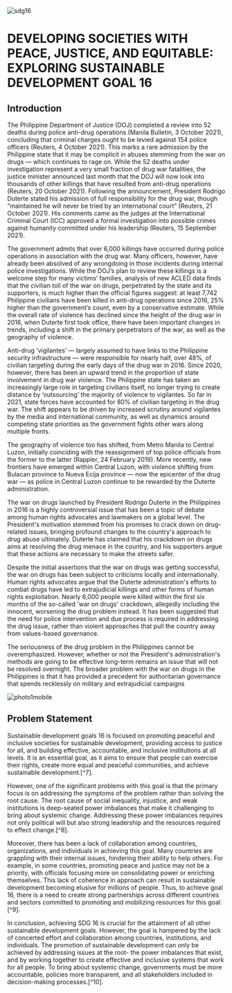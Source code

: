 ![sdg16](https://user-images.githubusercontent.com/113400436/232473107-2ac14551-6d0a-4122-92cc-633012495bbc.jpg)

# DEVELOPING SOCIETIES WITH PEACE, JUSTICE, AND EQUITABLE: EXPLORING SUSTAINABLE DEVELOPMENT GOAL 16

## Introduction
  The Philippine Department of Justice (DOJ) completed a review into 52 deaths during police anti-drug operations (Manila Bulletin, 3 October 2021), concluding that criminal charges ought to be levied against 154 police officers (Reuters, 4 October 2021). This marks a rare admission by the Philippine state that it may be complicit in abuses stemming from the war on drugs — which continues to rage on. While the 52 deaths under investigation represent a very small fraction of drug war fatalities, the justice minister announced last month that the DOJ will now look into thousands of other killings that have resulted from anti-drug operations (Reuters, 20 October 2021). Following the announcement, President Rodrigo Duterte stated his admission of full responsibility for the drug war, though “maintained he will never be tried by an international court” (Reuters, 21 October 2021). His comments came as the judges at the International Criminal Court (ICC) approved a formal investigation into possible crimes against humanity committed under his leadership (Reuters, 15 September 2021).

The government admits that over 6,000 killings have occurred during police operations in association with the drug war. Many officers, however, have already been absolved of any wrongdoing in those incidents during internal police investigations. While the DOJ’s plan to review these killings is a welcome step for many victims’ families, analysis of new ACLED data finds that the civilian toll of the war on drugs, perpetrated by the state and its supporters, is much higher than the official figures suggest: at least 7,742 Philippine civilians have been killed in anti-drug operations since 2016, 25% higher than the government’s count, even by a conservative estimate. While the overall rate of violence has declined since the height of the drug war in 2016, when Duterte first took office, there have been important changes in trends, including a shift in the primary perpetrators of the war, as well as the geography of violence. 

Anti-drug ‘vigilantes’ — largely assumed to have links to the Philippine security infrastructure — were responsible for nearly half, over 48%, of civilian targeting during the early days of the drug war in 2016. Since 2020, however, there has been an upward trend in the proportion of state involvement in drug war violence. The Philippine state has taken an increasingly large role in targeting civilians itself, no longer trying to create distance by ‘outsourcing’ the majority of violence to vigilantes. So far in 2021, state forces have accounted for 80% of civilian targeting in the drug war. The shift appears to be driven by increased scrutiny around vigilantes by the media and international community, as well as dynamics around competing state priorities as the government fights other wars along multiple fronts.  

The geography of violence too has shifted, from Metro Manila to Central Luzon, initially coinciding with the reassignment of top police officials from the former to the latter (Rappler, 24 February 2019). More recently, new frontiers have emerged within Central Luzon, with violence shifting from Bulacan province to Nueva Ecija province — now the epicenter of the drug war — as police in Central Luzon continue to be rewarded by the Duterte administration.

The war on drugs launched by President Rodrigo Duterte in the Philippines in 2016 is a highly controversial issue that has been a topic of debate among human rights advocates and lawmakers on a global level. The President's motivation stemmed from his promises to crack down on drug-related issues, bringing profound changes to the country's approach to drug abuse ultimately. Duterte has claimed that his crackdown on drugs aims at resolving the drug menace in the country, and his supporters argue that these actions are necessary to make the streets safer.

Despite the initial assertions that the war on drugs was getting successful, the war on drugs has been subject to criticisms locally and internationally. Human rights advocates argue that the Duterte administration's efforts to combat drugs have led to extrajudicial killings and other forms of human rights exploitation. Nearly 6,000 people were killed within the first six months of the so-called 'war on drugs' crackdown, allegedly including the innocent, worsening the drug problem instead. It has been suggested that the need for police intervention and due process is required in addressing the drug issue, rather than violent approaches that pull the country away from values-based governance.

The seriousness of the drug problem in the Philippines cannot be overemphasized. However, whether or not the President's administration's methods are going to be effective long-term remains an issue that will not be resolved overnight. The broader problem with the war on drugs in the Philippines is that it has provided a precedent for authoritarian governance that spends recklessly on military and extrajudicial campaigns



![photo1mobile](https://user-images.githubusercontent.com/113400436/232488618-cc14a092-b106-4cb5-9e91-dcdbcb0f1d26.jpg)


## Problem Statement
Sustainable development goals 16 is focused on promoting peaceful and inclusive societies for sustainable development, providing access to justice for all, and building effective, accountable, and inclusive institutions at all levels. It is an essential goal, as it aims to ensure that people can exercise their rights, create more equal and peaceful communities, and achieve sustainable development.[^7].

However, one of the significant problems with this goal is that the primary focus is on addressing the symptoms of the problem rather than solving the root cause. The root cause of social inequality, injustice, and weak institutions is deep-seated power imbalances that make it challenging to bring about systemic change. Addressing these power imbalances requires not only political will but also strong leadership and the resources required to effect change.[^8].

Moreover, there has been a lack of collaboration among countries, organizations, and individuals in achieving this goal. Many countries are grappling with their internal issues, hindering their ability to help others. For example, in some countries, promoting peace and justice may not be a priority, with officials focusing more on consolidating power or enriching themselves. This lack of coherence in approach can result in sustainable development becoming elusive for millions of people. Thus, to achieve goal 16, there is a need to create strong partnerships across different countries and sectors committed to promoting and mobilizing resources for this goal.[^9].

In conclusion, achieving SDG 16 is crucial for the attainment of all other sustainable development goals. However, the goal is hampered by the lack of concerted effort and collaboration among countries, institutions, and individuals. The promotion of sustainable development can only be achieved by addressing issues at the root- the power imbalances that exist, and by working together to create effective and inclusive systems that work for all people. To bring about systemic change, governments must be more accountable, policies more transparent, and all stakeholders included in decision-making processes.[^10].
